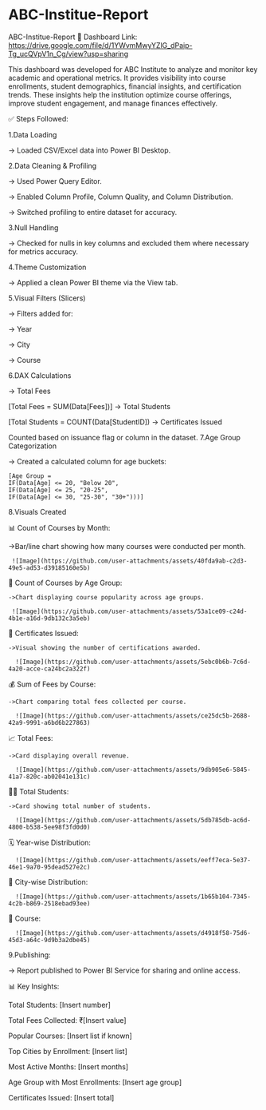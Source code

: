 # ABC-Institue-Report

ABC-Institue-Report
🔗 Dashboard Link: https://drive.google.com/file/d/1YWvmMwyYZlG_dPaip-Tg_ucQVpV1n_Cg/view?usp=sharing

This dashboard was developed for ABC Institute to analyze and monitor key academic and operational metrics. It provides visibility into course enrollments, student demographics, financial insights, and certification trends. These insights help the institution optimize course offerings, improve student engagement, and manage finances effectively.

✅ Steps Followed:

1.Data Loading

-> Loaded CSV/Excel data into Power BI Desktop.

2.Data Cleaning & Profiling

-> Used Power Query Editor.

-> Enabled Column Profile, Column Quality, and Column Distribution.

-> Switched profiling to entire dataset for accuracy.

3.Null Handling

-> Checked for nulls in key columns and excluded them where necessary for metrics accuracy.

4.Theme Customization

-> Applied a clean Power BI theme via the View tab.

5.Visual Filters (Slicers)

-> Filters added for:

-> Year

-> City

-> Course

6.DAX Calculations

-> Total Fees

 [Total Fees = SUM(Data[Fees])]
-> Total Students

 [Total Students = COUNT(Data[StudentID])
-> Certificates Issued

Counted based on issuance flag or column in the dataset.
7.Age Group Categorization

-> Created a calculated column for age buckets:

    [Age Group = 
    IF(Data[Age] <= 20, "Below 20",
    IF(Data[Age] <= 25, "20-25",
    IF(Data[Age] <= 30, "25-30", "30+")))]
8.Visuals Created

📊 Count of Courses by Month: 

   ->Bar/line chart showing how many courses were conducted per month.

     ![Image](https://github.com/user-attachments/assets/40fda9ab-c2d3-49e5-ad53-d39185160e5b)   

👥 Count of Courses by Age Group: 

    ->Chart displaying course popularity across age groups.

     ![Image](https://github.com/user-attachments/assets/53a1ce09-c24d-4b1e-a16d-9db132c3a5eb)

🧾 Certificates Issued: 

    ->Visual showing the number of certifications awarded.

      ![Image](https://github.com/user-attachments/assets/5ebc0b6b-7c6d-4a20-acce-ca24bc2a322f)

💰 Sum of Fees by Course: 

    ->Chart comparing total fees collected per course.

      ![Image](https://github.com/user-attachments/assets/ce25dc5b-2688-42a9-9991-a6bd6b227863)

📈 Total Fees: 

    ->Card displaying overall revenue.

      ![Image](https://github.com/user-attachments/assets/9db905e6-5845-41a7-820c-ab02041e131c)

👨‍🎓 Total Students: 

    ->Card showing total number of students.

      ![Image](https://github.com/user-attachments/assets/5db785db-ac6d-4800-b538-5ee98f3fd0d0)

🗓️ Year-wise Distribution:

      ![Image](https://github.com/user-attachments/assets/eeff7eca-5e37-46e1-9a70-95dead527e2c)


🌆 City-wise Distribution:

      ![Image](https://github.com/user-attachments/assets/1b65b104-7345-4c2b-b869-2518ebad93ee)


📘 Course:

      ![Image](https://github.com/user-attachments/assets/d4918f58-75d6-45d3-a64c-9d9b3a2dbe45)


9.Publishing:

-> Report published to Power BI Service for sharing and online access.

📊 Key Insights:

Total Students: [Insert number]

Total Fees Collected: ₹[Insert value]

Popular Courses: [Insert list if known]

Top Cities by Enrollment: [Insert list]

Most Active Months: [Insert months]

Age Group with Most Enrollments: [Insert age group]

Certificates Issued: [Insert total]
